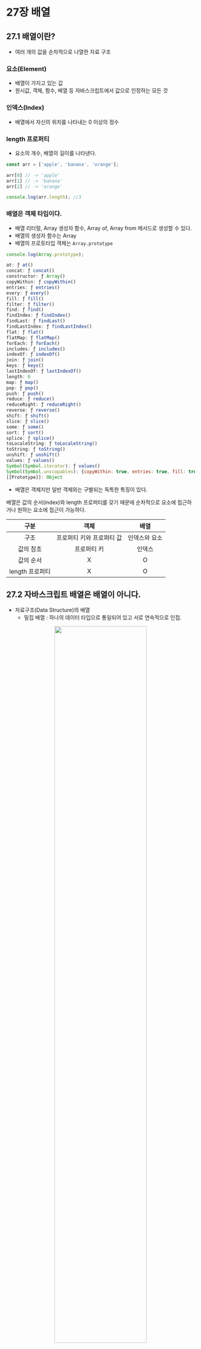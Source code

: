 # 27장 배열
## 27.1 배열이란?
- 여러 개의 값을 순차적으로 나열한 자료 구조
### 요소(Element)
- 배열이 가지고 있는 값
- 원시값, 객체, 함수, 배열 등 자바스크립트에서 값으로 인정하는 모든 것
### 인덱스(Index)
- 배열에서 자신의 위치를 나타내는 0 이상의 정수
### length 프로퍼티
- 요소의 개수, 배열의 길이를 나타낸다.
```javascript
const arr = ['apple', 'banana', 'orange'];

arr[0] // -> 'apple'
arr[1] // -> 'banana'
arr[2] // -> 'orange'

console.log(arr.length); //3
```
### 배열은 객체 타입이다.
- 배열 리터럴, Array 생성자 함수, Array of, Array from 메서드로 생성할 수 있다.
- 배열의 생성자 함수는 Array
- 배열의 프로토타입 객체는 `Array.prototype`
```javascript
console.log(Array.prototype);

at: ƒ at()
concat: ƒ concat()
constructor: ƒ Array()
copyWithin: ƒ copyWithin()
entries: ƒ entries()
every: ƒ every()
fill: ƒ fill()
filter: ƒ filter()
find: ƒ find()
findIndex: ƒ findIndex()
findLast: ƒ findLast()
findLastIndex: ƒ findLastIndex()
flat: ƒ flat()
flatMap: ƒ flatMap()
forEach: ƒ forEach()
includes: ƒ includes()
indexOf: ƒ indexOf()
join: ƒ join()
keys: ƒ keys()
lastIndexOf: ƒ lastIndexOf()
length: 0
map: ƒ map()
pop: ƒ pop()
push: ƒ push()
reduce: ƒ reduce()
reduceRight: ƒ reduceRight()
reverse: ƒ reverse()
shift: ƒ shift()
slice: ƒ slice()
some: ƒ some()
sort: ƒ sort()
splice: ƒ splice()
toLocaleString: ƒ toLocaleString()
toString: ƒ toString()
unshift: ƒ unshift()
values: ƒ values()
Symbol(Symbol.iterator): ƒ values()
Symbol(Symbol.unscopables): {copyWithin: true, entries: true, fill: true, find: true, findIndex: true, …}
[[Prototype]]: Object
```
- 배열은 객체지만 일반 객체와는 구별되는 독특한 특징이 있다.   

배열은 값의 순서(index)와 length 프로퍼티를 갖기 때문에 순차적으로 요소에 접근하거나 원하는 요소에 접근이 가능하다.

|구분|객체|배열|
|:---:|:---:|:---:|
|구조|프로퍼티 키와 프로퍼티 값|인덱스와 요소|
|값의 참조|프로퍼티 키|인덱스|
|값의 순서|X|O|
|length 프로퍼티|X|O|

## 27.2 자바스크립트 배열은 배열이 아니다.
- 자료구조(Data Structure)의 배열
    - 밀집 배열 : 하나의 데이터 타입으로 통일되어 있고 서로 연속적으로 인접.

<p align="center"><img src="./img/jsdeep-27-2.jpg" width="70%"></p>

- 자바스크립트에서의 배열
    - 일반적인 배열의 동작을 흉내 낸 특수한 개체
    - 요소에는 여러가지 데이터 타입이 들어갈 수 있다.(메모리 공간이 동일한 크기를 갖지 않아도 된다.)
    - 연속적으로 이어져 있지 않아도 된다.

```javascript
const arr = [
    'string',
    10,
    true,
    null,
    undefined,
    NaN,
    Infinity,
    [ ],
    {},
    function(){}
]
```
```javascript
console.log(Object.getOwnPropertyDescriptors([1,2,3]));
/*
{
    0: {value: 1, writable: true, enumerable: true, configurable: true}
    1: {value: 2, writable: true, enumerable: true, configurable: true}
    2: {value: 3, writable: true, enumerable: true, configurable: true}
    length: {value: 3, writable: true, enumerable: false, configurable: false}
    [[Prototype]]: Object
}
*/
//인덱스를 나타내는 문자열을 프로퍼티 키로 가지며
//length 프로퍼티를 갖는다.
//배열의 요소는 사실 프로퍼티 값이다.
```
## 27.3 length 프로퍼티와 희소 배열
### length 프로퍼티
- length 프로퍼티의 값은 0과 2<sup>32</sup> - 1(4,294,967,296 - 1) 미만의 양의 정수
- length 프로퍼티의 값은 배열에 요소를 추가,삭제시 자동 갱신된다.
```javascript
[].length // -> 0
[1,2,3].length // -> 3
```
## 27.4 배열 생성
### 27.4.1 배열 리터럴
- 가장 일반적이고 간편한 배열 생성 방식
- 배열 리터럴은 객체 리터럴과 달리 프로퍼티 키가 없고 값만 존재한다.
```javascript
const arr = [1,2,3];
console.log(arr.length); //3

//요소가 0개일 때는 length 프로퍼티 값은 0
const arr = [];
console.log(arr.length); //0

//요소를 생략하면 희소 배열 생성
const arr = [1, ,3];
console.log(arr.length);//3
console.log(arr); //[1, empty, 3]
console.log(arr[1]); undefined
```
### 27.4.2 Array 생성자 함수
```javascript
const arr = new Array(10);

console.log(arr);
console.log(arr.length);
```

## 27.8 배열 메서드
### 27.8.1 `Array.isArray`
- 전달된 인수가 배열이면 true, 배열이 아니면 false

### 27.8.2 `Array.prototype.indexOf`
- 원본 배열에서 인수로 전달된 요소를 검색하여 인덱스를 반환
    - 인수로 전달된 요소가 여러 개면 첫 번째로 검색된 요소의 인덱스를 반환
    - 인수로 전달된 요소가 없으면 `-1`을 반환
- 배열에 특정 요소가 존재하는지 확인활 때 유용
- (ES7) Array.prototype.includes 메서드가 가독성이 더 좋다.
```javascript
const arr = [1,2,2,3];
console.log(arr.indexOf(2)); 1

console.log(arr.indexOf(2,2)); 2

//배열에 특정 요소가 존재하는지 확인할 때 유용하다.
const foods = ['apple', 'banana', 'orange'];

if(foods.indexOf('orange')===-1){
    console.log('오렌지 X')
} else{
    console.log('오렌지 O')
}

//Array.prototype.includes
const fooods = ['apple', 'banana', 'orange'];

if(!foods.includes('orange')){
    console.log('오렌지 X')
} else{
    console.log('오렌지 O')
}
```

### 27.8.3 `Array.prototype.push`
- 인수로 전달받은 모든 값을 원본 배열의 마지막 요소로 추가
- 변경된 length 프로퍼티 값 반환
- 원본 배열 직접 변경
```jsx
const arr = [1,2];

let result = arr.push(3,4);
console.log(result); //4

console.log(arr); //[1,2,3,4]
```
- push 메서드를 지양하는 이유
    1. 성능 면에서 좋지 않다. 추가할 요소가 하나라면 length 프로퍼티로 직접 추가하는게 더 빠르다.
    2. 배열을 직접 변경하는 부수 효과가 있기 때문에 스프레드 문법을 사용하는 편이 좋다.
```jsx
//length 프로퍼티로 배열 추가
const arr = [1,2];

arr[arr.length] = 3;

console.log(arr);//[1,2,3]

//스프레드 문법으로 추가
const arr = [1,2];

const newArr = [...arrr, 3];
console.log(newArr); //[1,2,3]
```

### 27.8.4 `Array.prototype.pop`
- 마지막 요소를 제거하고 제거한 요소를 반환
- 원본 배열이 빈 배열이면 undefined 반환
- 원본 배열 직접 변경
```jsx
const arr = [1,2];

let result = arr.pop();
console.log(result); //2
console.log(arr); //[1]
```

### 27.8.5 `Array.prototype.unshift`
- 인수로 전달받은 모든 값을 원본 배열의 선두에 요소로 추가
- 변경된 length 프로퍼티 값 반환
- 원본 배열 직접 변경
- 부수 효과가 있기 때문에 스프레드 문법을 추천
```jsx
const arr = [1,2];

let result = arr.unshift(0);
console.log(result); //3
console.log(arr); //[0,1,2]

//스프레드 문법으로 선두에 요소 추가
const arr = [1,2];

const newArr = [0, ...arr];
console.log(newArr); //[0,1,2]
```

### 27.8.6 `Array.prototype.shift`
- 원본 배열에서 첫 번째 요소를 제거하고 제거한 요소를 반환
- 원본 배열이 빈 배열이면 undefined 반환
- 원본 배열 직접 변경
```jsx
const arr = [1,2];

const result = arr.shift();
console.log(result); //1
console.log(arr); //[2]
```

### 27.8.7 `Array.prototype.concat`
- 인수로 전달된 값들을 원본 배열의 마지막 요소로 추가한 새로운 배열을 반환.
- 원본 배열 변경X, 새로운 배열 반환
```jsx
const arr1 = [1,2];
const arr2 = [3,4];

let result = arr1.concat(arr2); 
console.log(result); //[1,2,3,4]

//스프레드 문법
let result2 = [...arr1, ...arr2]
console.log(result2);//[1,2,3,4]
```

### 27.8.8 `Array.prototype.splice`
- 원본 배열의 중간에 요소를 추가하거나 중간에 있는 요소를 제거할 때 사용.
- 원본 배열 직접 변경
```jsx
//제거 후 새로운 요소 삽입
const arr = [1,2,3,4];
const result = arr.splice(1,2,20,30)

console.log(arr); //[1,20,30,4]


//새로운 요소 삽입
const arr = [1,2,3,4];

const result = arr.splice(1,0,100);
console.log(arr); //[1,100,2,3,4]

//요소 제거
const arr = [1,2,3,4];

const result = arr.splice(1,2);
console.log(arr); //[1,4]

```

### 27.8.9 `Array.prototype.slice`
- 인수로 전달된 범위의 요소들을 복사하여 배열로 반환.
- 원본 배열 변경X
```jsx
const arr= [1,2,3];

console.log(arr.slice(0,1)); //[1]
console.log(arr.slice(1,2)); //[2]
```

### 27.8.10 `Array.prototype.join`
- 원본 배열의 모든 요소를 문자열로 변환 후, 인수로 전달받은 문자열(구분자)로 연결한 문자열을 반환.
- 구분자는 생략가능
- 기본 구분자는 콤마(,)
```jsx
const arr= [1,2,3];

//기본 구분자 콤마
console.log(arr.join()); //1,2,3

//빈 문자열로 연결
console.log(arr.join(''));//123

//:로 연결
console.log(arr.join(':'));//1:2:3
```

### 27.8.11 `Array.prototype.reverse`
- 원본 배열의 순서를 반대로 뒤집는다
- 원본 배열 변경
```jsx
const arr= [1,2,3];

const result = arr.reverse();
console.log(arr);//[3,2,1]
console.log(result);//[3,2,1]
```

### 27.8.12 `Array.prototype.fill`
- ES6
- 인수로 전달받은 값을 배열의 처음부터 끝까지 요소로 채운다.
- 원본 배열 변경
```jsx
const arr=[1,2,3];

arr.fill(0);

console.log(arr);//[0,0,0];
```


### 27.8.13 `Array.prototype.includes`
- ES7
- 배열 내에 특정 요소가 포함되어 있으면 true, 없으면 false를 반환
```jsx
const arr=[1,2,3];

console.log(arr.includes(3));//true
console.log(arr.includes(4));//false
```

### 27.8.14 `Array.prototype.flat`
- ES10
- 인수로 전달한 깊이만큼 재귀적으로 배열을 평탄화한다.
```jsx
const result = [1,[2,3,4],5].flat();

console.log(result);//[1,2,3,4,5]
```